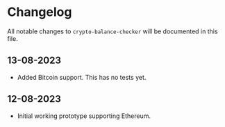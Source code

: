 # Changelog

All notable changes to `crypto-balance-checker` will be documented in this file.
## 13-08-2023
- Added Bitcoin support. This has no tests yet.
## 12-08-2023
- Initial working prototype supporting Ethereum.


